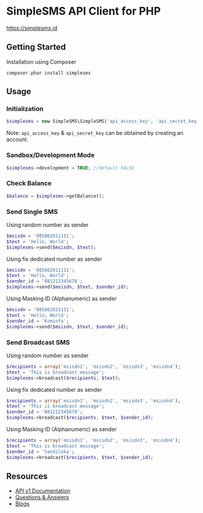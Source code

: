 # SimpleSMS API Client for PHP

https://simplesms.id

## Getting Started

Installation using Composer

`
composer.phar install simplesms
`


## Usage

### Initialization

```php
$simplesms = new SimpleSMS\SimpleSMS('api_access_key', 'api_secret_key');
```

Note: `api_access_key` & `api_secret_key` can be obtained by creating an account.

### Sandbox/Development Mode

```php
$simplesms->development = TRUE; //default FALSE
```

### Check Balance

```php
$balance = $simplesms->getBalance();
```

### Send Single SMS

Using random number as sender

```php
$msisdn = '085862011111';
$text = 'Hello, World';
$simplesms->send($msisdn, $text);
```

Using fix dedicated number as sender

```php
$msisdn = '085862011111';
$text = 'Hello, World';
$sender_id = '081212345678';
$simplesms->send($msisdn, $text, $sender_id);
```

Using Masking ID (Alphanumeric) as sender

```php
$msisdn = '085862011111';
$text = 'Hello, World';
$sender_id = 'Kominfo';
$simplesms->send($msisdn, $text, $sender_id);
```

### Send Broadcast SMS

Using random number as sender

```php
$recipients = array('msisdn1', 'msisdn2', 'msisdn3', 'msisdn4');
$text = 'This is broadcast message';
$simplesms->broadcast($recipients, $text);
```

Using fix dedicated number as sender

```php
$recipients = array('msisdn1', 'msisdn2', 'msisdn3', 'msisdn4');
$text = 'This is broadcast message';
$sender_id = '081212345678';
$simplesms->broadcast($recipients, $text, $sender_id);
```

Using Masking ID (Alphanumeric) as sender

```php
$recipients = array('msisdn1', 'msisdn2', 'msisdn3', 'msisdn4');
$text = 'This is broadcast message';
$sender_id = 'Sandiloka';
$simplesms->broadcast($recipients, $text, $sender_id);
```

## Resources

* [API v1 Documentation](https://docs.simplesms.id)
* [Questions & Answers](https://ask.simplesms.id)
* [Blogs](https://blog.simplesms.id)









